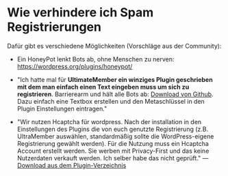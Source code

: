 # Wie verhindere ich Spam Registrierungen

Dafür gibt es verschiedene Möglichkeiten (Vorschläge aus der Community):

* Ein HoneyPot lenkt Bots ab, ohne Menschen zu nerven: https://wordpress.org/plugins/honeypot/

* "Ich hatte mal für **UltimateMember ein winziges Plugin geschrieben mit dem man einfach einen Text eingeben muss um sich zu registrieren**. Barrierearm und hält alle Bots ab: [Download von Github](https://github.com/hansmorb/um-captchaquiz/raw/refs/heads/master/um-captchaquiz.zip). Dazu einfach eine Textbox erstellen und den Metaschlüssel in den Plugin Einstellungen eintragen."

* "Wir nutzen Hcaptcha für wordpress. Nach der installation in den Einstellungen des Plugins die von euch genutzte Registrierung (z.B. UltraMember auswählen, standardmäßig sollte die WordPress-eigene Registrierung gewählt werden). Für die Nutzung muss ein Hcaptcha Account erstellt werden. Sie werben mit Privacy-First und das keine Nutzerdaten verkauft werden. Ich selber habe das nicht geprüft." — [Download aus dem Plugin-Verzeichnis](https://wordpress.org/plugins/hcaptcha-for-forms-and-more)
